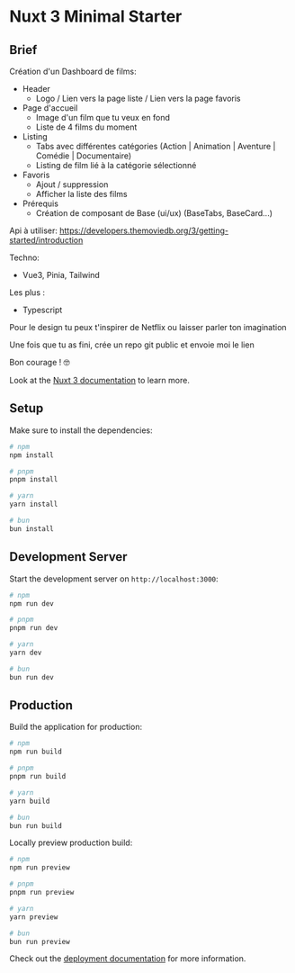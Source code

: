 # Nuxt 3 Minimal Starter

## Brief

Création d'un Dashboard de films:

- Header
  - Logo / Lien vers la page liste / Lien vers la page favoris
- Page d'accueil
  - Image d'un film que tu veux en fond
  - Liste de 4 films du moment
- Listing
  - Tabs avec différentes catégories (Action | Animation | Aventure | Comédie | Documentaire)
  - Listing de film lié à la catégorie sélectionné
- Favoris
  - Ajout / suppression
  - Afficher la liste des films
- Prérequis
  - Création de composant de Base (ui/ux) (BaseTabs, BaseCard...)

Api à utiliser: https://developers.themoviedb.org/3/getting-started/introduction

Techno:

- Vue3, Pinia, Tailwind

Les plus :

- Typescript

Pour le design tu peux t'inspirer de Netflix ou laisser parler ton imagination

Une fois que tu as fini, crée un repo git public et envoie moi le lien

Bon courage ! 🤓

Look at the [Nuxt 3 documentation](https://nuxt.com/docs/getting-started/introduction) to learn more.

## Setup

Make sure to install the dependencies:

```bash
# npm
npm install

# pnpm
pnpm install

# yarn
yarn install

# bun
bun install
```

## Development Server

Start the development server on `http://localhost:3000`:

```bash
# npm
npm run dev

# pnpm
pnpm run dev

# yarn
yarn dev

# bun
bun run dev
```

## Production

Build the application for production:

```bash
# npm
npm run build

# pnpm
pnpm run build

# yarn
yarn build

# bun
bun run build
```

Locally preview production build:

```bash
# npm
npm run preview

# pnpm
pnpm run preview

# yarn
yarn preview

# bun
bun run preview
```

Check out the [deployment documentation](https://nuxt.com/docs/getting-started/deployment) for more information.
